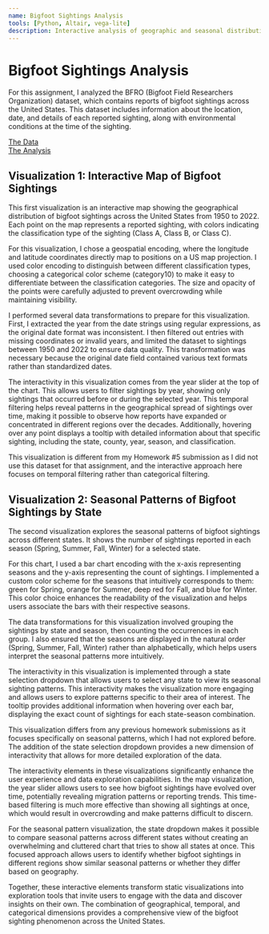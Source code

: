 ```yaml
---
name: Bigfoot Sightings Analysis
tools: [Python, Altair, vega-lite]
description: Interactive analysis of geographic and seasonal distribution patterns of Bigfoot sightings across the United States
---
```


# Bigfoot Sightings Analysis

For this assignment, I analyzed the BFRO (Bigfoot Field Researchers Organization) dataset, which contains reports of bigfoot sightings across the United States. This dataset includes information about the location, date, and details of each reported sighting, along with environmental conditions at the time of the sighting.

<div class="buttons">
  <div class="button-container">
    <a href="https://github.com/UIUC-iSchool-DataViz/is445_data/raw/main/bfro_reports_fall2022.csv" class="button">The Data</a>
  </div>
  <div class="button-container">
    <a href="https://github.com/kelaifosimate/kelaifosimate.github.io/blob/main/python_notebooks/Workbook.ipynb" class="button">The Analysis</a>
  </div>
</div>

## Visualization 1: Interactive Map of Bigfoot Sightings

<div id="vis1"></div>

This first visualization is an interactive map showing the geographical distribution of bigfoot sightings across the United States from 1950 to 2022. Each point on the map represents a reported sighting, with colors indicating the classification type of the sighting (Class A, Class B, or Class C). 

For this visualization, I chose a geospatial encoding, where the longitude and latitude coordinates directly map to positions on a US map projection. I used color encoding to distinguish between different classification types, choosing a categorical color scheme (category10) to make it easy to differentiate between the classification categories. The size and opacity of the points were carefully adjusted to prevent overcrowding while maintaining visibility.

I performed several data transformations to prepare for this visualization. First, I extracted the year from the date strings using regular expressions, as the original date format was inconsistent. I then filtered out entries with missing coordinates or invalid years, and limited the dataset to sightings between 1950 and 2022 to ensure data quality. This transformation was necessary because the original date field contained various text formats rather than standardized dates.

The interactivity in this visualization comes from the year slider at the top of the chart. This allows users to filter sightings by year, showing only sightings that occurred before or during the selected year. This temporal filtering helps reveal patterns in the geographical spread of sightings over time, making it possible to observe how reports have expanded or concentrated in different regions over the decades. Additionally, hovering over any point displays a tooltip with detailed information about that specific sighting, including the state, county, year, season, and classification.

This visualization is different from my Homework #5 submission as I did not use this dataset for that assignment, and the interactive approach here focuses on temporal filtering rather than categorical filtering.

## Visualization 2: Seasonal Patterns of Bigfoot Sightings by State

<div id="vis2"></div>

The second visualization explores the seasonal patterns of bigfoot sightings across different states. It shows the number of sightings reported in each season (Spring, Summer, Fall, Winter) for a selected state.

For this chart, I used a bar chart encoding with the x-axis representing seasons and the y-axis representing the count of sightings. I implemented a custom color scheme for the seasons that intuitively corresponds to them: green for Spring, orange for Summer, deep red for Fall, and blue for Winter. This color choice enhances the readability of the visualization and helps users associate the bars with their respective seasons.

The data transformations for this visualization involved grouping the sightings by state and season, then counting the occurrences in each group. I also ensured that the seasons are displayed in the natural order (Spring, Summer, Fall, Winter) rather than alphabetically, which helps users interpret the seasonal patterns more intuitively.

The interactivity in this visualization is implemented through a state selection dropdown that allows users to select any state to view its seasonal sighting patterns. This interactivity makes the visualization more engaging and allows users to explore patterns specific to their area of interest. The tooltip provides additional information when hovering over each bar, displaying the exact count of sightings for each state-season combination.

This visualization differs from any previous homework submissions as it focuses specifically on seasonal patterns, which I had not explored before. The addition of the state selection dropdown provides a new dimension of interactivity that allows for more detailed exploration of the data.

The interactivity elements in these visualizations significantly enhance the user experience and data exploration capabilities. In the map visualization, the year slider allows users to see how bigfoot sightings have evolved over time, potentially revealing migration patterns or reporting trends. This time-based filtering is much more effective than showing all sightings at once, which would result in overcrowding and make patterns difficult to discern.

For the seasonal pattern visualization, the state dropdown makes it possible to compare seasonal patterns across different states without creating an overwhelming and cluttered chart that tries to show all states at once. This focused approach allows users to identify whether bigfoot sightings in different regions show similar seasonal patterns or whether they differ based on geography.

Together, these interactive elements transform static visualizations into exploration tools that invite users to engage with the data and discover insights on their own. The combination of geographical, temporal, and categorical dimensions provides a comprehensive view of the bigfoot sighting phenomenon across the United States.

<script src="https://cdn.jsdelivr.net/npm/vega@5"></script>
<script src="https://cdn.jsdelivr.net/npm/vega-lite@5"></script>
<script src="https://cdn.jsdelivr.net/npm/vega-embed@6"></script>

<script>
  // Load the first visualization
  vegaEmbed('#vis1', '/assets/json/bigfoot_map.json').then(function(result) {
    // Access the Vega view instance (https://vega.github.io/vega/docs/api/view/) as result.view
  }).catch(console.error);
  
  // Load the second visualization
  vegaEmbed('#vis2', '/assets/json/bigfoot_seasonal.json').then(function(result) {
    // Access the Vega view instance (https://vega.github.io/vega/docs/api/view/) as result.view
  }).catch(console.error);
</script>